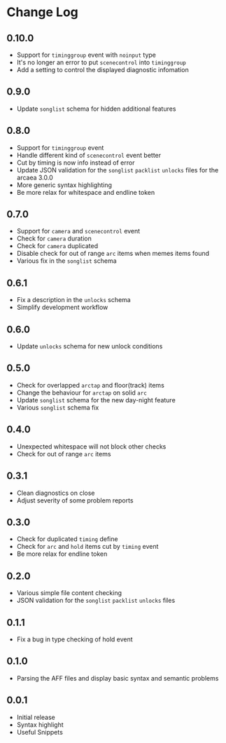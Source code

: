 # Change Log

## 0.10.0

- Support for `timinggroup` event with `noinput` type
- It's no longer an error to put `scenecontrol` into `timinggroup`
- Add a setting to control the displayed diagnostic infomation

## 0.9.0

- Update `songlist` schema for hidden additional features

## 0.8.0

- Support for `timinggroup` event
- Handle different kind of `scenecontrol` event better
- Cut by timing is now info instead of error
- Update JSON validation for the `songlist` `packlist` `unlocks` files for the arcaea 3.0.0
- More generic syntax highlighting
- Be more relax for whitespace and endline token

## 0.7.0

- Support for `camera` and `scenecontrol` event
- Check for `camera` duration
- Check for `camera` duplicated
- Disable check for out of range `arc` items when memes items found
- Various fix in the `songlist` schema

## 0.6.1

- Fix a description in the `unlocks` schema
- Simplify development workflow

## 0.6.0

- Update `unlocks` schema for new unlock conditions

## 0.5.0

- Check for overlapped `arctap` and floor(track) items
- Change the behaviour for `arctap` on solid `arc`
- Update `songlist` schema for the new day-night feature
- Various `songlist` schema fix

## 0.4.0

- Unexpected whitespace will not block other checks
- Check for out of range `arc` items

## 0.3.1

- Clean diagnostics on close
- Adjust severity of some problem reports

## 0.3.0

- Check for duplicated `timing` define
- Check for `arc` and `hold` items cut by `timing` event
- Be more relax for endline token

## 0.2.0

- Various simple file content checking
- JSON validation for the `songlist` `packlist` `unlocks` files

## 0.1.1

- Fix a bug in type checking of hold event

## 0.1.0

- Parsing the AFF files and display basic syntax and semantic problems

## 0.0.1

- Initial release
- Syntax highlight
- Useful Snippets